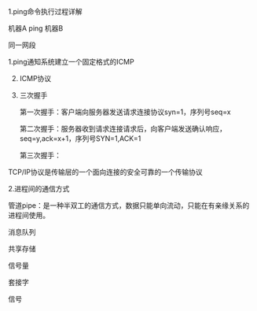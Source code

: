 1.ping命令执行过程详解

机器A ping 机器B

同一网段

1.ping通知系统建立一个固定格式的ICMP

2. ICMP协议

3. 三次握手

   第一次握手：客户端向服务器发送请求连接协议syn=1，序列号seq=x

   第二次握手：服务器收到请求连接请求后，向客户端发送确认响应，seq=y,ack=x+1，序列号SYN=1,ACK=1

   第三次握手：

TCP/IP协议是传输层的一个面向连接的安全可靠的一个传输协议





2.进程间的通信方式

管道pipe：是一种半双工的通信方式，数据只能单向流动，只能在有亲缘关系的进程间使用。

消息队列

共享存储

信号量

套接字

信号

